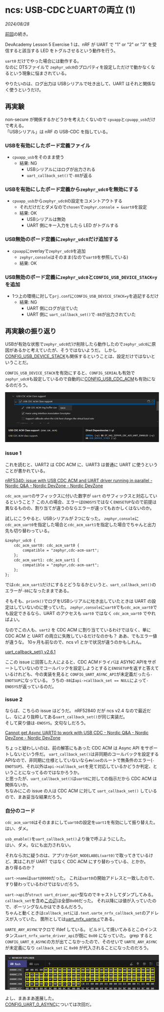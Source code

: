 # ncs: USB-CDCとUARTの両立 (1)

<i>2024/08/28</i>

[前回](20240827-ncs.md)の続き。

DevAcademy Lesson 5 Exercise 1 は、nRF が UART で "1" or "2" or "3" を受信すると該当する LED をトグルさせるという動作を行う。

`uart0` だけでやった場合には動作する。  
なのに DTSファイルで `zephyr_udc0`のプロパティを設定しただけで動かなくなるという現象に悩まされている。

やりたいのは、ログ出力は USBシリアルで吐き出して、UART はそれと関係なく使うというだけ。

## 再実験

non-secure が関係するかどうかを考えたくないので `cpuapp`と`cpuapp_usb`だけで考える。  
「USBシリアル」は nRF の USB-CDC を指している。

### USBを有効にしたボード定義ファイル

* `cpuapp_usb`をそのまま使う
  * 結果: NG
    * USBシリアルにはログが出力される
    * `uart_callback_set()`で`-88`が返る

### USBを有効にしたボード定義から`zephyr_udc0`を無効にする

* `cpuapp_usb`から`zephyr_udc0`の設定をコメントアウトする
  * それだけだとダメなので`chosen`で`zephyr,console = &uart0`を設定
  * 結果: OK
    * USBシリアルは無効
    * UART 側にキー入力をしたら LED がトグルする

### USB無効のボード定義に`zephyr_udc0`だけ追加する

* `cpuapp`にoverlayで`zephyr_udc0`を追加
  * `zephyr,console`はそのまま(なので`uart0`を参照している)
  * 結果: OK

### USB無効のボード定義に`zephyr_udc0`と`CONFIG_USB_DEVICE_STACK=y`を追加

* 1つ上の環境に対して`prj.conf`に`CONFIG_USB_DEVICE_STACK=y`を追記するだけ
  * 結果: NG
    * UART 側にログが出ていた
    * UART 側に `uart_callback_set()`で`-88`が出力されていた

## 再実験の振り返り

USBが有効な状態で`zephyr_udc0`だけ削除したら動作したので`zephyr_udc0`に原因があるかと考えていたが、そうではないようだ。
しかし[CONFIG_USB_DEVICE_STACK](https://docs.nordicsemi.com/bundle/ncs-2.6.1/page/kconfig/index.html#!%5ECONFIG_USB_DEVICE_STACK$)も関係するということは、設定だけではないということだ。

`CONFIG_USB_DEVICE_STACK`を有効にすると、`CONFIG_SERIAL`も有効で`zephyr_udc0`も設定しているので自動的に[CONFIG_USB_CDC_ACM](https://docs.nordicsemi.com/bundle/ncs-2.6.1/page/kconfig/index.html#!%5ECONFIG_USB_CDC_ACM$)も有効になるのだろう。

![image](20240828a-1.png)

### issue 1

これを読むと、UART2 は CDC ACM に、UART3 は普通に UART に使うということが書かれている。

[nRF5340: issue with USB CDC ACM and UART driver running in parallel - Nordic Q&A - Nordic DevZone - Nordic DevZone](https://devzone.nordicsemi.com/f/nordic-q-a/105599/nrf5340-issue-with-usb-cdc-acm-and-uart-driver-running-in-parallel)

`cdc_acm_uart`のサフィックスに付いた数字が `uart` のサフィックスと対応しているということ？
この人の場合、エラーは`ENOSYS`ではなく`ENOSETUP`なので前提は異なるものの、割り当てが違うのならエラーが違ってもおかしくはないのか。

試しにこうやると、USBシリアルが 2つになった。
`zephyr,console`に`cdc_acm_uart0`を指定した場合と`cdc_acm_uart1`を指定した場合でちゃんと出力先も切り替わっている。

```devicetree
&zephyr_udc0 {
	cdc_acm_uart0: cdc_acm_uart0 {
		compatible = "zephyr,cdc-acm-uart";
	};
	cdc_acm_uart1: cdc_acm_uart1 {
		compatible = "zephyr,cdc-acm-uart";
	};
};
```

では`cdc_acm_uart1`だけにするとどうなるかというと、`uart_callback_set()`のエラーが`-88`になったままである。

そもそも、`printk()`でログをUSBシリアルに吐き出していたときは UART の設定はしていないのに使っていた。
`zephyr,console`に`uart0`でも`cdc_acm_uart0`でも設定できるなら、UART のアクセスも `uart0` ではなく `cdc_acm_uart0` でやればよい。

なのでこの人も、`uart2` を CDC ACM に割り当てているわけではなく、単に CDC ACM と UART の両立に失敗しているだけなのかも？
ああ、でもエラー値が違うな。
10ヶ月も前なので、ncs v1 とかで状況が違うのかもしれん。

[uart_callback_set() v2.6.1](https://github.com/nrfconnect/sdk-zephyr/blob/v3.5.99-ncs1-1/include/zephyr/drivers/uart.h#L1240-L1259)

ここの issue に回答した人によると、CDC ACMドライバは ASYNC APIをサポートしていないのでコールバックを設定しようとすると`ENOSETUP`を返すと答えているけれども、今の実装を見ると `CONFIG_UART_ASYNC_API`が未定義だったら`-ENOTSUP`になっている。
うちの`-88`は`api->callback_set == NULL`によって`-ENOSYS`が返っているのだ。

### issue 2

ならば、こちらの issue はどうだ。
nRF52840 だが ncs v2.4 なので最近だし、なにより抜粋してある`uart_callback_set()`が同じ実装だ。  
そして戻り値は`-ENOSYS`。文句なしだろう。

[Cannot get Async UART0 to work with USB CDC - Nordic Q&A - Nordic DevZone - Nordic DevZone](https://devzone.nordicsemi.com/f/nordic-q-a/106129/cannot-get-async-uart0-to-work-with-usb-cdc)

ちょっと疑わしいのは、前の解答にもあった CDC ACM は Async API をサポートしないという件だ。
`uart_callback_set()`は非同期のコールバックを設定するAPIなので、非同期に仕様としていないなら`#else`のルートで無条件のエラー(`-ENOTSUP`)、それ以外は`api->callback_set`を見て対応しているかどうか判定、ということになってるのではなかろうか。  
と思ったが、`uart_callback_set()`は`uart0`に対しての指示だから CDC ACM は関係ないか。  
ちなみにこの issue の人は CDC ACM に対して `uart_callback_set()` しているので、まあ妥当な結果だろう。

### 自分のコード

`cdc_acm_uart0`はそのままにして`uart0`の設定を`uart1`を有効にして振り替えた。  
はい、ダメ。

`usb_enable()`を`uart_callback_set()`より後で呼ぶようにした。  
はい、ダメ。なにも出力されない。

それなら次に疑うのは、アプリから`DT_NODELABEL(uart0)`で取ってきているけど、実はこれが UART ではなく CDC ACM にすり替わっている、とかか。  
あり得るのか？

`uart->name`は`uart@8000`だった。
これは`uart0`の開始アドレスと一致したので、すり替わっているわけではないだろう。

`uart->api`が`struct uart_driver_api*`型なのでキャストしてダンプしてみる。
`callback_set`を含め[この辺](https://github.com/nrfconnect/sdk-zephyr/blob/v3.5.99-ncs1-1/include/zephyr/drivers/uart.h#L338-L349)は全部`0x00`だった。
それ以降には値が入っていたので、ポーリングなんかはできるんだろう。  
ちゃんと動くときは`callback_set`には`.text.uarte_nrfx_callback_set`のアドレスが入っていた。
箇所としては[uart_nrfx_uarte.c](https://github.com/nrfconnect/sdk-zephyr/blob/v3.5.99-ncs1-1/drivers/serial/uart_nrfx_uarte.c#L1694)である。

`UARTE_ANY_ASYNC`マクロで ifdef している。
ビルドして焼いてみるとこのインスタンス`uart_nrfx_uarte_driver_api`が既に `0x00` になっていた。
grep すると `CONFIG_UART_0_ASYNC`の方が出てこなかったので、そのせいで `UARTE_ANY_ASYNC` が未定義になり `callback_set` に `0x00` が代入されることになったのだろう。

![image](20240828a-3.png)

よし、まあまあ進展した。  
[CONFIG_UART_0_ASYNC](https://docs.nordicsemi.com/bundle/ncs-2.6.1/page/kconfig/index.html#!%5ECONFIG_UART_0_ASYNC$)については次回だ。
